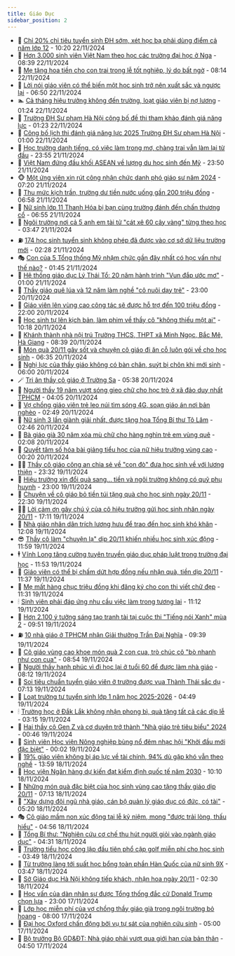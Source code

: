 ```yaml
---
title: Giáo Dục
sidebar_position: 2
---
```


<!-- dantri-giao-duc:START -->
- 🤡 [Chỉ 20% chỉ tiêu tuyển sinh ĐH sớm, xét học bạ phải dùng điểm cả năm lớp 12](https://dantri.com.vn/giao-duc/chi-20-chi-tieu-tuyen-sinh-dh-som-xet-hoc-ba-phai-dung-diem-ca-nam-lop-12-20241122171716558.htm) - 10:20 22/11/2024
- 🗽 [Hơn 3.000 sinh viên Việt Nam theo học các trường đại học ở Nga](https://dantri.com.vn/giao-duc/hon-3000-sinh-vien-viet-nam-theo-hoc-cac-truong-dai-hoc-o-nga-20241122150734944.htm) - 08:39 22/11/2024
- 🚦 [Mẹ tặng hoa tiền cho con trai trong lễ tốt nghiệp, lý do bất ngờ](https://dantri.com.vn/giao-duc/me-tang-hoa-tien-cho-con-trai-trong-le-tot-nghiep-ly-do-bat-ngo-20241122143351712.htm) - 08:14 22/11/2024
- 🌋 [Lời nói giáo viên có thể biến một học sinh trở nên xuất sắc và ngược lại](https://dantri.com.vn/giao-duc/loi-noi-giao-vien-co-the-bien-mot-hoc-sinh-tro-nen-xuat-sac-va-nguoc-lai-20241122133340011.htm) - 06:50 22/11/2024
- 🏊 [Cả tháng hiệu trưởng không đến trường, loạt giáo viên bị nợ lương](https://dantri.com.vn/giao-duc/ca-thang-hieu-truong-khong-den-truong-loat-giao-vien-bi-no-luong-20241120152953737.htm) - 01:24 22/11/2024
- 🎃 [Trường ĐH Sư phạm Hà Nội công bố đề thi tham khảo đánh giá năng lực](https://dantri.com.vn/giao-duc/truong-dh-su-pham-ha-noi-cong-bo-de-thi-tham-khao-danh-gia-nang-luc-20241122081714837.htm) - 01:23 22/11/2024
- 💄 [Công bố lịch thi đánh giá năng lực 2025 Trường ĐH Sư phạm Hà Nội](https://dantri.com.vn/giao-duc/cong-bo-lich-thi-danh-gia-nang-luc-2025-truong-dh-su-pham-ha-noi-20241122075546266.htm) - 01:00 22/11/2024
- 🦅 [Học trường danh tiếng, có việc làm trong mơ, chàng trai vẫn làm lại từ đầu](https://dantri.com.vn/giao-duc/hoc-truong-danh-tieng-co-viec-lam-trong-mo-chang-trai-van-lam-lai-tu-dau-20241118170059653.htm) - 23:55 21/11/2024
- 🚦 [Việt Nam đứng đầu khối ASEAN về lượng du học sinh đến Mỹ](https://dantri.com.vn/giao-duc/viet-nam-dung-dau-khoi-asean-ve-luong-du-hoc-sinh-den-my-20241121213239770.htm) - 23:50 21/11/2024
- 🐵 [Một ứng viên xin rút công nhận chức danh phó giáo sư năm 2024](https://dantri.com.vn/giao-duc/mot-ung-vien-xin-rut-cong-nhan-chuc-danh-pho-giao-su-nam-2024-20241121141627636.htm) - 07:20 21/11/2024
- 🐘 [Thu mức kịch trần, trường dư tiền nước uống gần 200 triệu đồng](https://dantri.com.vn/giao-duc/thu-muc-kich-tran-truong-du-tien-nuoc-uong-gan-200-trieu-dong-20241121134802475.htm) - 06:58 21/11/2024
- 🦏 [Nữ sinh lớp 11 Thanh Hóa bị bạn cùng trường đánh đến chấn thương cổ](https://dantri.com.vn/giao-duc/nu-sinh-lop-11-thanh-hoa-bi-ban-cung-truong-danh-den-chan-thuong-co-20241121122848970.htm) - 06:55 21/11/2024
- 💼 [Ngôi trường nơi cả 5 anh em tài tử &quot;cát xê 60 cây vàng&quot; từng theo học](https://dantri.com.vn/giao-duc/ngoi-truong-noi-ca-5-anh-em-tai-tu-cat-xe-60-cay-vang-tung-theo-hoc-20241121095808590.htm) - 03:47 21/11/2024
- ⛽️ [174 học sinh tuyển sinh không phép đã được vào cơ sở dữ liệu trường mới](https://dantri.com.vn/giao-duc/174-hoc-sinh-tuyen-sinh-khong-phep-da-duoc-vao-co-so-du-lieu-truong-moi-20241121092503414.htm) - 02:28 21/11/2024
- 🎭 [Con của 5 Tổng thống Mỹ nhậm chức gần đây nhất có học vấn như thế nào?](https://dantri.com.vn/giao-duc/con-cua-5-tong-thong-my-nham-chuc-gan-day-nhat-co-hoc-van-nhu-the-nao-20241120220657690.htm) - 01:45 21/11/2024
- 🎃 [Hệ thống giáo dục Lý Thái Tổ: 20 năm hành trình &quot;Vun đắp ước mơ&quot;](https://dantri.com.vn/giao-duc/he-thong-giao-duc-ly-thai-to-20-nam-hanh-trinh-vun-dap-uoc-mo-20241121074039872.htm) - 01:00 21/11/2024
- 🚀 [Thầy giáo quê lúa và 12 năm làm nghề &quot;cô nuôi dạy trẻ&quot;](https://dantri.com.vn/giao-duc/thay-giao-que-lua-va-12-nam-lam-nghe-co-nuoi-day-tre-20241120033952330.htm) - 23:00 20/11/2024
- 👀 [Giáo viên lên vùng cao công tác sẽ được hỗ trợ đến 100 triệu đồng](https://dantri.com.vn/giao-duc/giao-vien-len-vung-cao-cong-tac-se-duoc-ho-tro-den-100-trieu-dong-20241120173856380.htm) - 22:00 20/11/2024
- 🌝 [Học sinh tự lên kịch bản, làm phim về thầy cô &quot;không thiếu một ai&quot;](https://dantri.com.vn/giao-duc/hoc-sinh-tu-len-kich-ban-lam-phim-ve-thay-co-khong-thieu-mot-ai-20241120133047192.htm) - 10:18 20/11/2024
- 🤗 [Khánh thành nhà nội trú Trường THCS, THPT xã Minh Ngọc, Bắc Mê, Hà Giang](https://dantri.com.vn/giao-duc/khanh-thanh-nha-noi-tru-truong-thcs-thpt-xa-minh-ngoc-bac-me-ha-giang-20241120152619991.htm) - 08:39 20/11/2024
- 🦄 [Món quà 20/11 gây sốt và chuyện cô giáo đi ăn cỗ luôn gói về cho học sinh](https://dantri.com.vn/giao-duc/mon-qua-2011-gay-sot-va-chuyen-co-giao-di-an-co-luon-goi-ve-cho-hoc-sinh-20241119212716380.htm) - 06:35 20/11/2024
- 🦍 [Nghị lực của thầy giáo không có bàn chân, suýt bị chôn khi mới sinh](https://dantri.com.vn/giao-duc/nghi-luc-cua-thay-giao-khong-co-ban-chan-suyt-bi-chon-khi-moi-sinh-20241120083729625.htm) - 06:00 20/11/2024
- 🪄 [Tri ân thầy cô giáo ở Trường Sa](https://dantri.com.vn/giao-duc/tri-an-thay-co-giao-o-truong-sa-20241120123205338.htm) - 05:38 20/11/2024
- 🦆 [Người thầy 19 năm vượt sóng gieo chữ cho học trò ở xã đảo duy nhất TPHCM](https://dantri.com.vn/giao-duc/nguoi-thay-19-nam-vuot-song-gieo-chu-cho-hoc-tro-o-xa-dao-duy-nhat-tphcm-20241120064722575.htm) - 04:05 20/11/2024
- 🚀 [Vợ chồng giáo viên trẻ leo núi tìm sóng 4G, soạn giáo án nơi bản nghèo](https://dantri.com.vn/giao-duc/vo-chong-giao-vien-tre-leo-nui-tim-song-4g-soan-giao-an-noi-ban-ngheo-20241119162106221.htm) - 02:49 20/11/2024
- 🦒 [Nữ sinh 3 lần giành giải nhất, được tặng hoa Tổng Bí thư Tô Lâm](https://dantri.com.vn/giao-duc/nu-sinh-3-lan-gianh-giai-nhat-duoc-tang-hoa-tong-bi-thu-to-lam-20241120001117999.htm) - 02:46 20/11/2024
- 🤡 [Bà giáo già 30 năm xóa mù chữ cho hàng nghìn trẻ em vùng quê](https://dantri.com.vn/giao-duc/ba-giao-gia-30-nam-xoa-mu-chu-cho-hang-nghin-tre-em-vung-que-20241119111900476.htm) - 02:08 20/11/2024
- 🤔 [Quyết tâm số hóa bài giảng tiểu học của nữ hiệu trưởng vùng cao](https://dantri.com.vn/giao-duc/quyet-tam-so-hoa-bai-giang-tieu-hoc-cua-nu-hieu-truong-vung-cao-20241120071955803.htm) - 00:20 20/11/2024
- 🧑‍💻 [Thầy cô giáo công an chia sẻ về &quot;con đò&quot; đưa học sinh về với lương thiện](https://dantri.com.vn/giao-duc/thay-co-giao-cong-an-chia-se-ve-con-do-dua-hoc-sinh-ve-voi-luong-thien-20241119185139325.htm) - 23:32 19/11/2024
- 🤡 [Hiệu trưởng xin đổi quà sang... tiền và ngôi trường không có quỹ phụ huynh](https://dantri.com.vn/giao-duc/hieu-truong-xin-doi-qua-sang-tien-va-ngoi-truong-khong-co-quy-phu-huynh-20241119152414308.htm) - 23:00 19/11/2024
- 🧠 [Chuyện về cô giáo bỏ tiền túi tặng quà cho học sinh ngày 20/11](https://dantri.com.vn/giao-duc/chuyen-ve-co-giao-bo-tien-tui-tang-qua-cho-hoc-sinh-ngay-2011-20241119152537698.htm) - 22:30 19/11/2024
- 🧑‍💻 [Lời cảm ơn gây chú ý của cô hiệu trưởng gửi học sinh nhân ngày 20/11](https://dantri.com.vn/giao-duc/loi-cam-on-gay-chu-y-cua-co-hieu-truong-gui-hoc-sinh-nhan-ngay-2011-20241119215310669.htm) - 17:11 19/11/2024
- 🧠 [Nhà giáo nhân dân trích lương hưu để trao đến học sinh khó khăn](https://dantri.com.vn/giao-duc/nha-giao-nhan-dan-trich-luong-huu-de-trao-den-hoc-sinh-kho-khan-20241119173326911.htm) - 12:08 19/11/2024
- 😎 [Thầy cô làm &quot;chuyện lạ&quot; dịp 20/11 khiến nhiều học sinh xúc động](https://dantri.com.vn/giao-duc/thay-co-lam-chuyen-la-dip-2011-khien-nhieu-hoc-sinh-xuc-dong-20241119162553802.htm) - 11:59 19/11/2024
- 🕴 [Vĩnh Long tăng cường tuyên truyền giáo dục pháp luật trong trường đại học](https://dantri.com.vn/giao-duc/vinh-long-tang-cuong-tuyen-truyen-giao-duc-phap-luat-trong-truong-dai-hoc-20241119162525216.htm) - 11:53 19/11/2024
- 🧠 [Giáo viên có thể bị chấm dứt hợp đồng nếu nhận quà, tiền dịp 20/11](https://dantri.com.vn/giao-duc/giao-vien-co-the-bi-cham-dut-hop-dong-neu-nhan-qua-tien-dip-2011-20241119164601424.htm) - 11:37 19/11/2024
- 🚀 [Mẹ mất hàng chục triệu đồng khi đăng ký cho con thi viết chữ đẹp](https://dantri.com.vn/giao-duc/me-mat-hang-chuc-trieu-dong-khi-dang-ky-cho-con-thi-viet-chu-dep-20241119172312844.htm) - 11:31 19/11/2024
- 🕯 [Sinh viên phải đáp ứng nhu cầu việc làm trong tương lai](https://dantri.com.vn/giao-duc/sinh-vien-phai-dap-ung-nhu-cau-viec-lam-trong-tuong-lai-20241119152408555.htm) - 11:12 19/11/2024
- 🧰 [Hơn 2.100 ý tưởng sáng tạo tranh tài tại cuộc thi &quot;Tiếng nói Xanh&quot; mùa 2](https://dantri.com.vn/giao-duc/hon-2100-y-tuong-sang-tao-tranh-tai-tai-cuoc-thi-tieng-noi-xanh-mua-2-20241119163215607.htm) - 09:51 19/11/2024
- ⛽️ [10 nhà giáo ở TPHCM nhận Giải thưởng Trần Đại Nghĩa](https://dantri.com.vn/giao-duc/10-nha-giao-o-tphcm-nhan-giai-thuong-tran-dai-nghia-20241119162408737.htm) - 09:39 19/11/2024
- 🤖 [Cô giáo vùng cao khoe món quà 2 con cua, trò chúc cô &quot;bò nhanh như con cua&quot;](https://dantri.com.vn/lao-dong-viec-lam/co-giao-vung-cao-khoe-mon-qua-2-con-cua-tro-chuc-co-bo-nhanh-nhu-con-cua-20241119152236701.htm) - 08:54 19/11/2024
- 🦍 [Người thầy hạnh phúc vì đi học lại ở tuổi 60 để được làm nhà giáo](https://dantri.com.vn/giao-duc/nguoi-thay-hanh-phuc-vi-di-hoc-lai-o-tuoi-60-de-duoc-lam-nha-giao-20241119110640619.htm) - 08:12 19/11/2024
- 🐘 [Soi tiêu chuẩn tuyển giáo viên ở trường được vua Thành Thái sắc dụ](https://dantri.com.vn/giao-duc/soi-tieu-chuan-tuyen-giao-vien-o-truong-duoc-vua-thanh-thai-sac-du-20241119123141094.htm) - 07:13 19/11/2024
- 🌊 [Loạt trường tư tuyển sinh lớp 1 năm học 2025-2026](https://dantri.com.vn/giao-duc/loat-truong-tu-tuyen-sinh-lop-1-nam-hoc-2025-2026-20241119114433078.htm) - 04:49 19/11/2024
- 🕯 [Trường học ở Đắk Lắk không nhận phong bì, quà tặng tất cả các dịp lễ](https://dantri.com.vn/giao-duc/truong-hoc-o-dak-lak-khong-nhan-phong-bi-qua-tang-tat-ca-cac-dip-le-20241119090651869.htm) - 03:15 19/11/2024
- 🐎 [Hai thầy cô Gen Z và cơ duyên trở thành &quot;Nhà giáo trẻ tiêu biểu&quot; 2024](https://dantri.com.vn/giao-duc/hai-thay-co-gen-z-va-co-duyen-tro-thanh-nha-giao-tre-tieu-bieu-2024-20241119010347325.htm) - 00:46 19/11/2024
- 🐻 [Sinh viên Học viện Nông nghiệp bùng nổ đêm nhạc hội &quot;Khởi đầu mới đặc biệt&quot;](https://dantri.com.vn/giao-duc/sinh-vien-hoc-vien-nong-nghiep-bung-no-dem-nhac-hoi-khoi-dau-moi-dac-biet-20241119111601168.htm) - 00:02 19/11/2024
- 🐎 [19% giáo viên không bị áp lực về tài chính, 94% dù gặp khó vẫn theo nghề](https://dantri.com.vn/giao-duc/19-giao-vien-khong-bi-ap-luc-ve-tai-chinh-94-du-gap-kho-van-theo-nghe-20241118200310996.htm) - 13:59 18/11/2024
- 🫣 [Học viện Ngân hàng dự kiến đạt kiểm định quốc tế năm 2030](https://dantri.com.vn/giao-duc/hoc-vien-ngan-hang-du-kien-dat-kiem-dinh-quoc-te-nam-2030-20241118164917243.htm) - 10:10 18/11/2024
- 🤭 [Những món quà đặc biệt của học sinh vùng cao tặng thầy giáo dịp 20/11](https://dantri.com.vn/giao-duc/nhung-mon-qua-dac-biet-cua-hoc-sinh-vung-cao-tang-thay-giao-dip-2011-20241118111831054.htm) - 07:13 18/11/2024
- 🥳 [&quot;Xây dựng đội ngũ nhà giáo, cán bộ quản lý giáo dục có đức, có tài&quot;](https://dantri.com.vn/giao-duc/xay-dung-doi-ngu-nha-giao-can-bo-quan-ly-giao-duc-co-duc-co-tai-20241118122036672.htm) - 05:20 18/11/2024
- 🎭 [Cô giáo mầm non xúc động tại lễ kỷ niệm, mong &quot;được trải lòng, thấu hiểu&quot;](https://dantri.com.vn/giao-duc/co-giao-mam-non-xuc-dong-tai-le-ky-niem-mong-duoc-trai-long-thau-hieu-20241118113139092.htm) - 04:56 18/11/2024
- 🥸 [Tổng Bí thư: &quot;Nghiên cứu cơ chế thu hút người giỏi vào ngành giáo dục&quot;](https://dantri.com.vn/giao-duc/tong-bi-thu-nghien-cuu-co-che-thu-hut-nguoi-gioi-vao-nganh-giao-duc-20241118112607874.htm) - 04:31 18/11/2024
- 🦣 [Trường tiểu học công lập đầu tiên phổ cập golf miễn phí cho học sinh](https://dantri.com.vn/giao-duc/truong-tieu-hoc-cong-lap-dau-tien-pho-cap-golf-mien-phi-cho-hoc-sinh-20241118103702241.htm) - 03:49 18/11/2024
- 🤔 [Từ trường làng tới suất học bổng toàn phần Hàn Quốc của nữ sinh 9X](https://dantri.com.vn/giao-duc/tu-truong-lang-toi-suat-hoc-bong-toan-phan-han-quoc-cua-nu-sinh-9x-20241118104707763.htm) - 03:47 18/11/2024
- 🦣 [Sở Giáo dục Hà Nội không tiếp khách, nhận hoa ngày 20/11](https://dantri.com.vn/giao-duc/so-giao-duc-ha-noi-khong-tiep-khach-nhan-hoa-ngay-2011-20241118110105516.htm) - 02:30 18/11/2024
- 🐲 [Học vấn của dàn nhân sự được Tổng thống đắc cử Donald Trump chọn lựa](https://dantri.com.vn/giao-duc/hoc-van-cua-dan-nhan-su-duoc-tong-thong-dac-cu-donald-trump-chon-lua-20241114115115132.htm) - 23:00 17/11/2024
- 🔭 [Lớp học miễn phí của vợ chồng thầy giáo già trong ngôi trường bỏ hoang](https://dantri.com.vn/giao-duc/lop-hoc-mien-phi-cua-vo-chong-thay-giao-gia-trong-ngoi-truong-bo-hoang-20241117080051931.htm) - 08:00 17/11/2024
- 🥷 [Đại học Oxford chấn động bởi vụ tự sát của nghiên cứu sinh](https://dantri.com.vn/giao-duc/dai-hoc-oxford-chan-dong-boi-vu-tu-sat-cua-nghien-cuu-sinh-20241116223505984.htm) - 05:00 17/11/2024
- 🎊 [Bộ trưởng Bộ GD&amp;ĐT: Nhà giáo phải vượt qua giới hạn của bản thân](https://dantri.com.vn/giao-duc/bo-truong-bo-gddt-nha-giao-phai-vuot-qua-gioi-han-cua-ban-than-20241117114251068.htm) - 04:50 17/11/2024<!-- dantri-giao-duc:END -->
